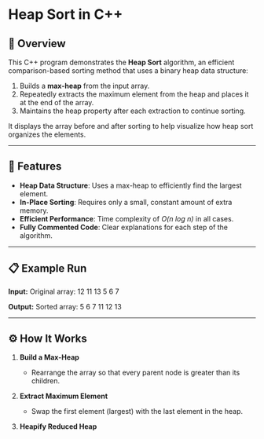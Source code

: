 # Heap Sort in C++

## 📌 Overview

This C++ program demonstrates the **Heap Sort** algorithm, an efficient comparison-based sorting method that uses a binary heap data structure:

1. Builds a **max-heap** from the input array.
2. Repeatedly extracts the maximum element from the heap and places it at the end of the array.
3. Maintains the heap property after each extraction to continue sorting.

It displays the array before and after sorting to help visualize how heap sort organizes the elements.

---

## 🔧 Features

- **Heap Data Structure**: Uses a max-heap to efficiently find the largest element.
- **In-Place Sorting**: Requires only a small, constant amount of extra memory.
- **Efficient Performance**: Time complexity of _O(n log n)_ in all cases.
- **Fully Commented Code**: Clear explanations for each step of the algorithm.

---

## 📋 Example Run

**Input:**
Original array:
12 11 13 5 6 7

**Output:**
Sorted array:
5 6 7 11 12 13

---

## ⚙ How It Works

1. **Build a Max-Heap**

   - Rearrange the array so that every parent node is greater than its children.

2. **Extract Maximum Element**

   - Swap the first element (largest) with the last element in the heap.

3. **Heapify Reduced Heap**

